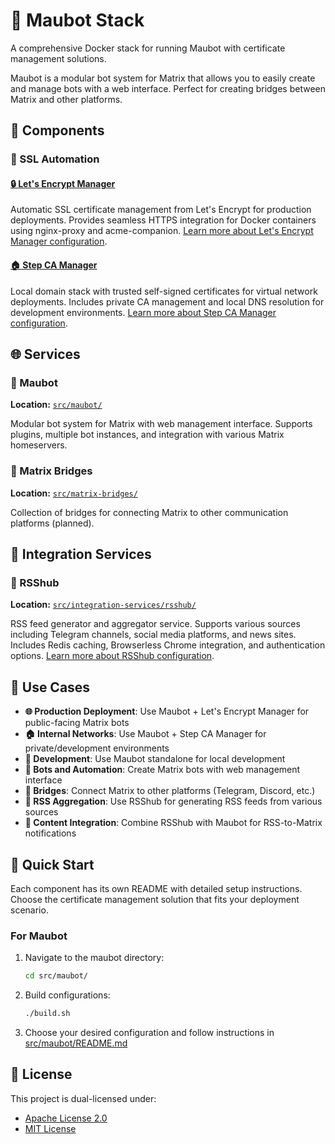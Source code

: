 # 🤖 Maubot Stack

A comprehensive Docker stack for running Maubot with certificate management solutions.

Maubot is a modular bot system for Matrix that allows you to easily create and manage bots with a web interface. Perfect for creating bridges between Matrix and other platforms.

## 🧩 Components

### 🔐 SSL Automation

#### [🔒 Let's Encrypt Manager](src/ssl-automation/letsencrypt-manager)

Automatic SSL certificate management from Let's Encrypt for production deployments. Provides seamless HTTPS integration for Docker containers using nginx-proxy and acme-companion.
[Learn more about Let's Encrypt Manager configuration](src/ssl-automation/letsencrypt-manager/README.md).

#### [🏠 Step CA Manager](src/ssl-automation/step-ca-manager)

Local domain stack with trusted self-signed certificates for virtual network deployments. Includes private CA management and local DNS resolution for development environments.
[Learn more about Step CA Manager configuration](src/ssl-automation/step-ca-manager/README.md).

## 🌐 Services

### 🤖 Maubot

**Location:** [`src/maubot/`](src/maubot/)

Modular bot system for Matrix with web management interface. Supports plugins, multiple bot instances, and integration with various Matrix homeservers.

### 🌉 Matrix Bridges

**Location:** [`src/matrix-bridges/`](src/matrix-bridges/)

Collection of bridges for connecting Matrix to other communication platforms (planned).

## 🔗 Integration Services

### 📡 RSShub

**Location:** [`src/integration-services/rsshub/`](src/integration-services/rsshub/)

RSS feed generator and aggregator service. Supports various sources including Telegram channels, social media platforms, and news sites. Includes Redis caching, Browserless Chrome integration, and authentication options.
[Learn more about RSShub configuration](src/integration-services/rsshub/README.md).

## 🎯 Use Cases

- **🌐 Production Deployment**: Use Maubot + Let's Encrypt Manager for public-facing Matrix bots
- **🏠 Internal Networks**: Use Maubot + Step CA Manager for private/development environments
- **🔧 Development**: Use Maubot standalone for local development
- **🤖 Bots and Automation**: Create Matrix bots with web management interface
- **🌉 Bridges**: Connect Matrix to other platforms (Telegram, Discord, etc.)
- **📡 RSS Aggregation**: Use RSShub for generating RSS feeds from various sources
- **🔗 Content Integration**: Combine RSShub with Maubot for RSS-to-Matrix notifications

## 🚀 Quick Start

Each component has its own README with detailed setup instructions. Choose the certificate management solution that fits your deployment scenario.

### For Maubot

1. Navigate to the maubot directory:

   ```bash
   cd src/maubot/
   ```

2. Build configurations:

   ```bash
   ./build.sh
   ```

3. Choose your desired configuration and follow instructions in [src/maubot/README.md](src/maubot/README.md)

## 📄 License

This project is dual-licensed under:

- [Apache License 2.0](LICENSE-APACHE)
- [MIT License](LICENSE-MIT)
